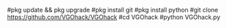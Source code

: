 #pkg update && pkg upgrade
#pkg install git
#pkg install python
#git clone https://github.com/VGOhack/VGOhack
#cd VGOhack
#python VGOhack.py
